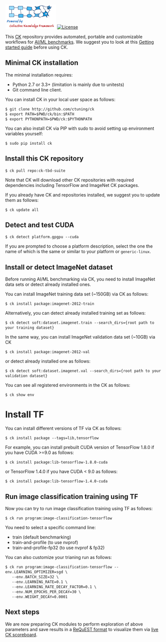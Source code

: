 [![logo](https://github.com/ctuning/ck-guide-images/blob/master/logo-powered-by-ck.png)](https://github.com/ctuning/ck)
[![License](https://img.shields.io/badge/License-BSD%203--Clause-blue.svg)](https://opensource.org/licenses/BSD-3-Clause)

This [CK](https://github.com/ctuning/ck) repository provides automated, portable and customizable workflows
for [AI/ML benchmarks](https://github.com/tbd-ai/tbd-suite). We suggest you to look 
at this [Getting started guide](https://github.com/ctuning/ck/wiki/First-feeling) before using CK.

## Minimal CK installation

The minimal installation requires:

* Python 2.7 or 3.3+ (limitation is mainly due to unitests)
* Git command line client.

You can install CK in your local user space as follows:

```
$ git clone http://github.com/ctuning/ck
$ export PATH=$PWD/ck/bin:$PATH
$ export PYTHONPATH=$PWD/ck:$PYTHONPATH
```

You can also install CK via PIP with sudo to avoid setting up environment variables yourself:

```
$ sudo pip install ck
```

## Install this CK repository

```
$ ck pull repo:ck-tbd-suite
```

Note that CK will download other CK repositories with required dependencies including TensorFlow and ImageNet CK packages.

If you already have CK and repositories installed, we suggest you to update them as follows:
```
$ ck update all
```

## Detect and test CUDA

```
$ ck detect platform.gpgpu --cuda
```

If you are prompted to choose a platform description, select the one the name of which is the same or similar to your platform or `generic-linux`.

## Install or detect ImageNet dataset

Before running AI/ML benchmarking via CK, you need to install ImageNet data sets or detect already installed ones.

You can install ImageNet training data set (~150GB) via CK as follows:
```
$ ck install package:imagenet-2012-train
```

Alternatively, you can detect already installed training set as follows:
```
$ ck detect soft:dataset.imagenet.train --search_dirs={root path to your training dataset}
```

In the same way, you can install ImageNet validation data set (~10GB) via CK
```
$ ck install package:imagenet-2012-val
```
or detect already installed one as follows:
```
$ ck detect soft:dataset.imagenet.val --search_dirs={root path to your validation dataset}
```

You can see all registered environments in the CK as follows:
```
$ ck show env
```

# Install TF

You can install different versions of TF via CK as follows:
```
$ ck install package --tags=lib,tensorflow
```

For example, you can install prebuilt CUDA version of TensorFlow 1.8.0 if you have CUDA >=9.0 as follows:
```
$ ck install package:lib-tensorflow-1.8.0-cuda
```

or TensorFlow 1.4.0 if you have CUDA < 9.0 as follows:
```
$ ck install package:lib-tensorflow-1.4.0-cuda
```

## Run image classification training using TF

Now you can try to run image classification training using TF as follows:
```
$ ck run program:image-classification-tensorflow
```

You need to select a specific command line:
* train (default benchmarking)
* train-and-profile (to use nvprof)
* train-and-profile-fp32 (to use nvprof & fp32)

You can also customize your trianing run as follows:
```
$ ck run program:image-classification-tensorflow --env.LEARNING_OPTIMIZER=sgd \
   --env.BATCH_SIZE=32 \
   --env.LEARNING_RATE=0.1 \
   --env.LEARNING_RATE_DECAY_FACTOR=0.1 \
   --env.NUM_EPOCHS_PER_DECAY=30 \
   --env.WEIGHT_DECAY=0.0001
```

## Next steps

We are now preparing CK modules to perform exploration of above parameters and save results 
in a [ReQuEST format](http://cKnowledge.org/request) to visualize them 
via [live CK scoreboard](http://cKnowledge.org/repo).
